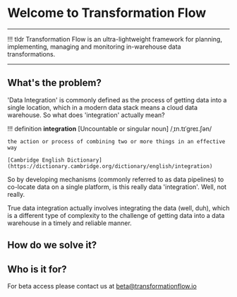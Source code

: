 # Welcome to Transformation Flow
---
!!! tldr 
    Transformation Flow is an ultra-lightweight framework for planning, implementing, managing and monitoring in-warehouse data transformations.

---

## What's the problem?
'Data Integration' is commonly defined as the process of getting data into a single location, which in a modern data stack means a cloud data warehouse.  So what does 'integration' actually mean?

!!! definition
    **integration** [Uncountable or singular noun] /ˌɪn.tɪˈɡreɪ.ʃən/
    
    the action or process of combining two or more things in an effective way 
    
    [Cambridge English Dictionary](https://dictionary.cambridge.org/dictionary/english/integration)

So by developing mechanisms (commonly referred to as data pipelines) to co-locate data on a single platform, is this really data 'integration'. Well, not really.

True data integration actually involves integrating the data (well, duh), which is a different type of complexity to the challenge of getting data into a data warehouse in a timely and reliable manner.

## How do we solve it?


## Who is it for?



For beta access please contact us at [beta@transformationflow.io](mailto:beta@transformationflow.io?subject=Transformation%20Flow%20Beta%20Access%20Request)
